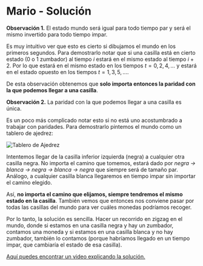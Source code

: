 # Mario - Solución

**Observación 1.** El estado mundo será igual para todo tiempo par y será el mismo invertido para todo tiempo impar.

Es muy intuitivo ver que esto es cierto si dibujamos el mundo en los primeros segundos. Para demostrarlo notar que si una casilla está en cierto estado (0 o 1 zumbador) al tiempo $i$ estará en el mismo estado al tiempo $i+2$. Por lo que estará en el mismo estado en los tiempos $t = 0, 2, 4, ...$ y estará en el estado opuesto en los tiempos $t = 1, 3, 5, ...$.

De esta observación obtenemos que **solo importa entonces la paridad con la que podemos llegar a una casilla**.

**Observación 2.** La paridad con la que podemos llegar a una casilla es única.

Es un poco más complicado notar esto si no está uno acostumbrado a trabajar con paridades. Para demostrarlo pintemos el mundo como un tablero de ajedrez:

![Tablero de Ajedrez](ajedrez.png)

Intentemos llegar de la casilla inferior izquierda (negra) a cualquier otra casilla negra. No importa el camino que tomemos, estará dado por _negra -> blanca -> negra -> blanca -> negra_ que siempre será de tamaño par. Análogo, a cualquier casilla blanca llegaremos en tiempo impar sin importar el camino elegido.

Así, **no importa el camino que elijamos, siempre tendremos el mismo estado en la casilla**. También vemos que entonces nos conviene pasar por todas las casillas del mundo para ver cuáles monedas podríamos recoger.

Por lo tanto, la solución es sencilla. Hacer un recorrido en zigzag en el mundo, donde si estamos en una casilla negra y hay un zumbador, contamos una moneda y si estamos en una casilla blanca y no hay zumbador, también lo contamos (porque habríamos llegado en un tiempo impar, que cambiaría el estado de esa casilla).

[Aquí puedes encontrar un video explicando la solución.](https://www.youtube.com/watch?v=0o8iIHCDHhE)